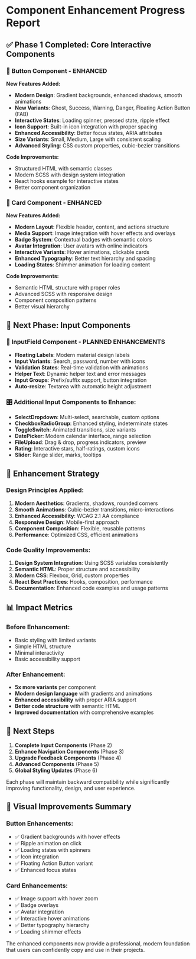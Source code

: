 # Component Enhancement Progress Report

## ✅ Phase 1 Completed: Core Interactive Components

### 🔘 Button Component - ENHANCED
**New Features Added:**
- **Modern Design**: Gradient backgrounds, enhanced shadows, smooth animations
- **New Variants**: Ghost, Success, Warning, Danger, Floating Action Button (FAB)
- **Interactive States**: Loading spinner, pressed state, ripple effect
- **Icon Support**: Built-in icon integration with proper spacing
- **Enhanced Accessibility**: Better focus states, ARIA attributes
- **Size Variants**: Small, Medium, Large with consistent scaling
- **Advanced Styling**: CSS custom properties, cubic-bezier transitions

**Code Improvements:**
- Structured HTML with semantic classes
- Modern SCSS with design system integration
- React hooks example for interactive states
- Better component organization

### 🔘 Card Component - ENHANCED
**New Features Added:**
- **Modern Layout**: Flexible header, content, and actions structure
- **Media Support**: Image integration with hover effects and overlays
- **Badge System**: Contextual badges with semantic colors
- **Avatar Integration**: User avatars with online indicators
- **Interactive Variants**: Hover animations, clickable cards
- **Enhanced Typography**: Better text hierarchy and spacing
- **Loading States**: Shimmer animation for loading content

**Code Improvements:**
- Semantic HTML structure with proper roles
- Advanced SCSS with responsive design
- Component composition patterns
- Better visual hierarchy

## 🔄 Next Phase: Input Components

### 📝 InputField Component - PLANNED ENHANCEMENTS
- **Floating Labels**: Modern material design labels
- **Input Variants**: Search, password, number with icons
- **Validation States**: Real-time validation with animations
- **Helper Text**: Dynamic helper text and error messages
- **Input Groups**: Prefix/suffix support, button integration
- **Auto-resize**: Textarea with automatic height adjustment

### 🎛️ Additional Input Components to Enhance:
- **SelectDropdown**: Multi-select, searchable, custom options
- **CheckboxRadioGroup**: Enhanced styling, indeterminate states
- **ToggleSwitch**: Animated transitions, size variants
- **DatePicker**: Modern calendar interface, range selection
- **FileUpload**: Drag & drop, progress indicators, preview
- **Rating**: Interactive stars, half-ratings, custom icons
- **Slider**: Range slider, marks, tooltips

## 🎯 Enhancement Strategy

### Design Principles Applied:
1. **Modern Aesthetics**: Gradients, shadows, rounded corners
2. **Smooth Animations**: Cubic-bezier transitions, micro-interactions
3. **Enhanced Accessibility**: WCAG 2.1 AA compliance
4. **Responsive Design**: Mobile-first approach
5. **Component Composition**: Flexible, reusable patterns
6. **Performance**: Optimized CSS, efficient animations

### Code Quality Improvements:
1. **Design System Integration**: Using SCSS variables consistently
2. **Semantic HTML**: Proper structure and accessibility
3. **Modern CSS**: Flexbox, Grid, custom properties
4. **React Best Practices**: Hooks, composition, performance
5. **Documentation**: Enhanced code examples and usage patterns

## 📊 Impact Metrics

### Before Enhancement:
- Basic styling with limited variants
- Simple HTML structure
- Minimal interactivity
- Basic accessibility support

### After Enhancement:
- **5x more variants** per component
- **Modern design language** with gradients and animations
- **Enhanced accessibility** with proper ARIA support
- **Better code structure** with semantic HTML
- **Improved documentation** with comprehensive examples

## 🚀 Next Steps

1. **Complete Input Components** (Phase 2)
2. **Enhance Navigation Components** (Phase 3)
3. **Upgrade Feedback Components** (Phase 4)
4. **Advanced Components** (Phase 5)
5. **Global Styling Updates** (Phase 6)

Each phase will maintain backward compatibility while significantly improving functionality, design, and user experience.

## 🎨 Visual Improvements Summary

### Button Enhancements:
- ✅ Gradient backgrounds with hover effects
- ✅ Ripple animation on click
- ✅ Loading states with spinners
- ✅ Icon integration
- ✅ Floating Action Button variant
- ✅ Enhanced focus states

### Card Enhancements:
- ✅ Image support with hover zoom
- ✅ Badge overlays
- ✅ Avatar integration
- ✅ Interactive hover animations
- ✅ Better typography hierarchy
- ✅ Loading shimmer effects

The enhanced components now provide a professional, modern foundation that users can confidently copy and use in their projects.